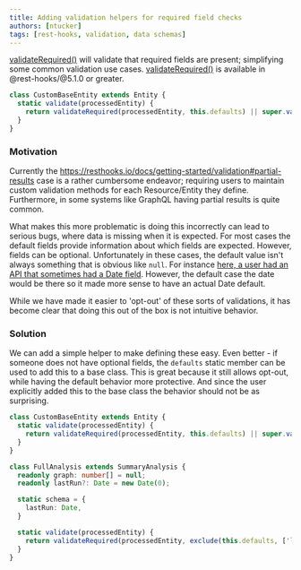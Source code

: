 ```yaml
---
title: Adding validation helpers for required field checks
authors: [ntucker]
tags: [rest-hooks, validation, data schemas]
---
```


[validateRequired()](https://resthooks.io/rest/api/validateRequired) will validate that required fields
are present; simplifying some common validation use cases.
[validateRequired()](https://resthooks.io/rest/api/validateRequired) is available in @rest-hooks/@5.1.0 or greater.

```ts
class CustomBaseEntity extends Entity {
  static validate(processedEntity) {
    return validateRequired(processedEntity, this.defaults) || super.validate(processedEntity);
  }
}
```

<!--truncate-->

### Motivation

Currently the https://resthooks.io/docs/getting-started/validation#partial-results case is a rather cumbersome endeavor; requiring users to maintain custom validation methods for each Resource/Entity they define. Furthermore, in some systems like GraphQL having partial results is quite common.

What makes this more problematic is doing this incorrectly can lead to serious bugs, where data is missing when it is expected. For most cases the default fields provide information about which fields are expected. However, fields can be optional. Unfortunately in these cases, the default value isn't always something that is obvious like `null`. For instance [here, a user had an API that sometimes had a Date field](https://github.com/coinbase/rest-hooks/issues/492). However, the default case the date would be there so it made more sense to have an actual Date default.

While we have made it easier to 'opt-out' of these sorts of validations, it has become clear that doing this out of the box is not intuitive behavior.

### Solution

We can add a simple helper to make defining these easy. Even better - if someone does not have optional fields, the `defaults` static member can be used to add this to a base class. This is great because it still allows opt-out, while having the default behavior more protective. And since the user explicitly added this to the base class the behavior should not be as surprising.

```ts
class CustomBaseEntity extends Entity {
  static validate(processedEntity) {
    return validateRequired(processedEntity, this.defaults) || super.validate(processedEntity);
  }
}
```

```ts
class FullAnalysis extends SummaryAnalysis {
  readonly graph: number[] = null;
  readonly lastRun?: Date = new Date(0);

  static schema = {
    lastRun: Date,
  }

  static validate(processedEntity) {
    return validateRequired(processedEntity, exclude(this.defaults, ['lastRun']));
  }
}
```
